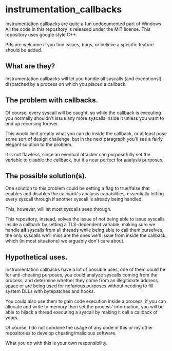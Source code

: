 # instrumentation_callbacks
Instrumentation callbacks are quite a fun undocumented part of Windows.
All the code in this repository is released under the MIT license.
This repository uses google style C++.

PRs are welcome if you find issues, bugs, or believe a specific feature should be added.

## What are they?
Instrumentation callbacks will let you handle all syscalls (and exceptions!) dispatched by a process on which you placed a callback. 

## The problem with callbacks.
Of course, every syscall will be caught, so while the callback is executing you normally shouldn't issue any more syscalls inside it unless you want to end up recursing forever.

This would limit greatly what you can do inside the callback, or at least pose some sort of design challenge, but in the next paragraph you'll see a fairly elegant solution to the problem.

It is not flawless, since an eventual attacker can purposefully set the variable to disable the callback, but it's near perfect for analysis purposes.

## The possible solution(s).
One solution to this problem could be setting a flag to true/false that enables and disables the callback's analysis capabilities, essentially letting every syscall through if another syscall is already being handled.

This, however, will let most syscalls seep through.

This repository, instead, solves the issue of not being able to issue syscalls inside a callback by setting a TLS-dependent variable, making sure we handle **all** syscalls from all threads while being able to call them ourselves, the only syscalls we'll miss are the ones we'll issue from inside the callback, which (in most situations) we arguably don't care about.

## Hypothetical uses.
Instrumentation callbacks have a lot of possible uses, one of them could be for anti-cheating purposes, you could analyze syscalls coming from the process, and determine whether they come from an illegitimate address space or are being used for nefarious purposes without needing to fill system DLLs with bytepatches and hooks.

You could also use them to gain code execution inside a process, if you can allocate and write to memory then set the process' information, you will be able to hijack a thread executing a syscall by making it call a callback of yours.

Of course, I do not condone the usage of any code in this or my other repositories to develop cheating/malicious software.

What you do with this is your own responsibility.
